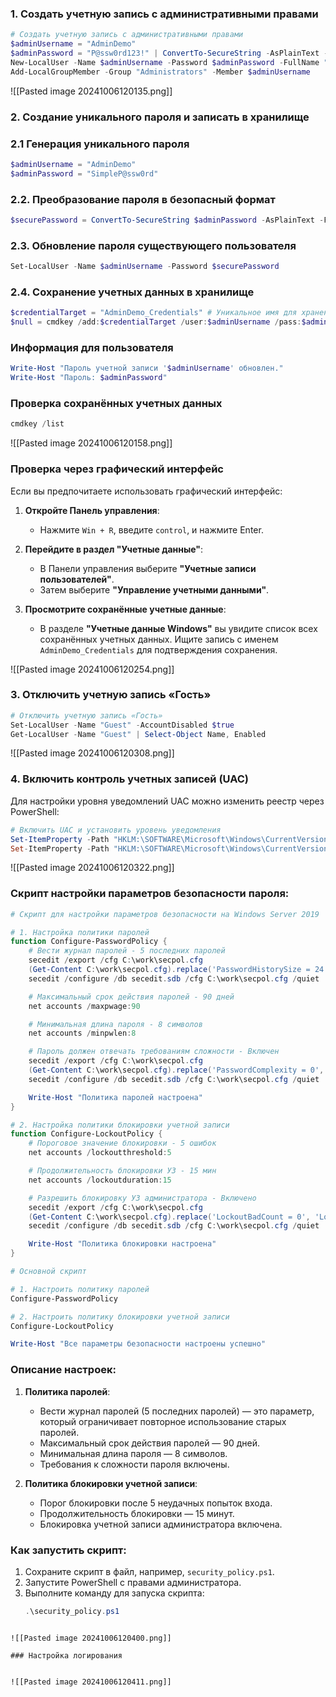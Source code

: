 ### 1. Создать учетную запись с административными правами
```powershell
# Создать учетную запись с административными правами
$adminUsername = "AdminDemo"
$adminPassword = "P@ssw0rd123!" | ConvertTo-SecureString -AsPlainText -Force
New-LocalUser -Name $adminUsername -Password $adminPassword -FullName "Admin Demo" -Description "Administrator account" -PasswordNeverExpires:$true
Add-LocalGroupMember -Group "Administrators" -Member $adminUsername
```

![[Pasted image 20241006120135.png]]

### 2. Создание уникального пароля и записать в хранилище
### 2.1 Генерация уникального пароля
```powershell
$adminUsername = "AdminDemo"
$adminPassword = "SimpleP@ssw0rd"
```
### 2.2. Преобразование пароля в безопасный формат
```powershell
$securePassword = ConvertTo-SecureString $adminPassword -AsPlainText -Force
```
### 2.3. Обновление пароля существующего пользователя
```powershell
Set-LocalUser -Name $adminUsername -Password $securePassword
```
### 2.4. Сохранение учетных данных в хранилище
```powershell
$credentialTarget = "AdminDemo_Credentials" # Уникальное имя для хранения
$null = cmdkey /add:$credentialTarget /user:$adminUsername /pass:$adminPassword
```
### Информация для пользователя
```powershell
Write-Host "Пароль учетной записи '$adminUsername' обновлен."
Write-Host "Пароль: $adminPassword"
```

### Проверка сохранённых учетных данных
```powershell
cmdkey /list
```

![[Pasted image 20241006120158.png]]

### Проверка через графический интерфейс

Если вы предпочитаете использовать графический интерфейс:

1. **Откройте Панель управления**:
   - Нажмите `Win + R`, введите `control`, и нажмите Enter.

2. **Перейдите в раздел "Учетные данные"**:
   - В Панели управления выберите **"Учетные записи пользователей"**.
   - Затем выберите **"Управление учетными данными"**.

3. **Просмотрите сохранённые учетные данные**:
   - В разделе **"Учетные данные Windows"** вы увидите список всех сохранённых учетных данных. Ищите запись с именем `AdminDemo_Credentials` для подтверждения сохранения.


![[Pasted image 20241006120254.png]]

### 3. Отключить учетную запись «Гость»
```powershell
# Отключить учетную запись «Гость»
Set-LocalUser -Name "Guest" -AccountDisabled $true
Get-LocalUser -Name "Guest" | Select-Object Name, Enabled
```

![[Pasted image 20241006120308.png]]

### 4. Включить контроль учетных записей (UAC)
Для настройки уровня уведомлений UAC можно изменить реестр через PowerShell:
```powershell
# Включить UAC и установить уровень уведомления
Set-ItemProperty -Path "HKLM:\SOFTWARE\Microsoft\Windows\CurrentVersion\Policies\System" -Name "EnableLUA" -Value 1
Set-ItemProperty -Path "HKLM:\SOFTWARE\Microsoft\Windows\CurrentVersion\Policies\System" -Name "ConsentPromptBehaviorAdmin" -Value 5
```

![[Pasted image 20241006120322.png]]

### Скрипт настройки параметров безопасности пароля:

```powershell
# Скрипт для настройки параметров безопасности на Windows Server 2019

# 1. Настройка политики паролей
function Configure-PasswordPolicy {
    # Вести журнал паролей - 5 последних паролей
    secedit /export /cfg C:\work\secpol.cfg
    (Get-Content C:\work\secpol.cfg).replace('PasswordHistorySize = 24', 'PasswordHistorySize = 5') | Set-Content C:\work\secpol.cfg
    secedit /configure /db secedit.sdb /cfg C:\work\secpol.cfg /quiet

    # Максимальный срок действия паролей - 90 дней
    net accounts /maxpwage:90

    # Минимальная длина пароля - 8 символов
    net accounts /minpwlen:8

    # Пароль должен отвечать требованиям сложности - Включен
    secedit /export /cfg C:\work\secpol.cfg
    (Get-Content C:\work\secpol.cfg).replace('PasswordComplexity = 0', 'PasswordComplexity = 1') | Set-Content C:\work\secpol.cfg
    secedit /configure /db secedit.sdb /cfg C:\work\secpol.cfg /quiet

    Write-Host "Политика паролей настроена"
}

# 2. Настройка политики блокировки учетной записи
function Configure-LockoutPolicy {
    # Пороговое значение блокировки - 5 ошибок
    net accounts /lockoutthreshold:5

    # Продолжительность блокировки УЗ - 15 мин
    net accounts /lockoutduration:15

    # Разрешить блокировку УЗ администратора - Включено
    secedit /export /cfg C:\work\secpol.cfg
    (Get-Content C:\work\secpol.cfg).replace('LockoutBadCount = 0', 'LockoutBadCount = 1') | Set-Content C:\work\secpol.cfg
    secedit /configure /db secedit.sdb /cfg C:\work\secpol.cfg /quiet

    Write-Host "Политика блокировки настроена"
}

# Основной скрипт

# 1. Настроить политику паролей
Configure-PasswordPolicy

# 2. Настроить политику блокировки учетной записи
Configure-LockoutPolicy

Write-Host "Все параметры безопасности настроены успешно"
```

### Описание настроек:

1. **Политика паролей**:
   - Вести журнал паролей (5 последних паролей) — это параметр, который ограничивает повторное использование старых паролей.
   - Максимальный срок действия паролей — 90 дней.
   - Минимальная длина пароля — 8 символов.
   - Требования к сложности пароля включены.

2. **Политика блокировки учетной записи**:
   - Порог блокировки после 5 неудачных попыток входа.
   - Продолжительность блокировки — 15 минут.
   - Блокировка учетной записи администратора включена.

### Как запустить скрипт:

1. Сохраните скрипт в файл, например, `security_policy.ps1`.
2. Запустите PowerShell с правами администратора.
3. Выполните команду для запуска скрипта:
   ```powershell
   .\security_policy.ps1
```

![[Pasted image 20241006120400.png]]

### Настройка логирования


![[Pasted image 20241006120411.png]]
